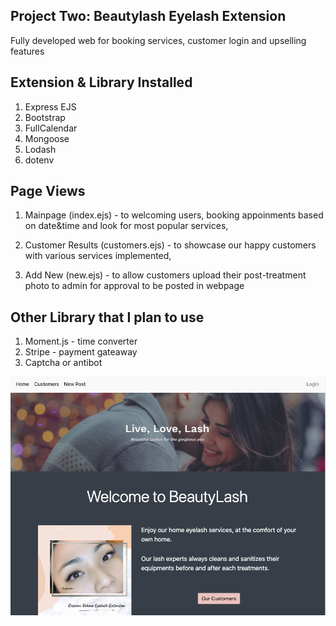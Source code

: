 ## Project Two: Beautylash Eyelash Extension

Fully developed web for booking services, customer login and upselling features

## Extension & Library Installed

1. Express EJS
1. Bootstrap
1. FullCalendar
1. Mongoose
1. Lodash
1. dotenv

## Page Views

1. Mainpage (index.ejs) - to welcoming users, booking appoinments based on date&time and look for most popular services,

1. Customer Results (customers.ejs) - to showcase our happy customers with various services implemented,

1. Add New (new.ejs) - to allow customers upload their post-treatment photo to admin for approval to be posted in webpage

## Other Library that I plan to use

1. Moment.js - time converter
1. Stripe - payment gateaway
1. Captcha or antibot

![mainpage](./public/assets/readme/mainpage.jpg)
